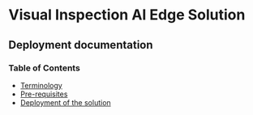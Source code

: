 # Visual Inspection AI Edge Solution

## Deployment documentation

### Table of Contents
 
* [Terminology](./terminology.md)
* [Pre-requisites](./prerequisites.md)
* [Deployment of the solution](./deployment.md)




